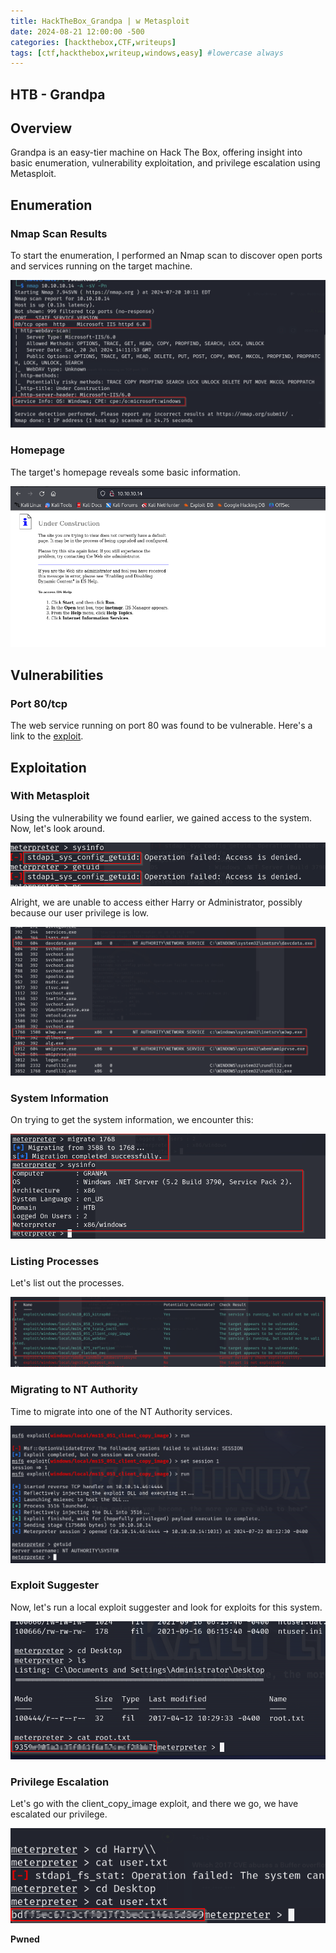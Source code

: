 ```yaml
---
title: HackTheBox_Grandpa | w Metasploit  
date: 2024-08-21 12:00:00 -500  
categories: [hackthebox,CTF,writeups]  
tags: [ctf,hackthebox,writeup,windows,easy] #lowercase always
---
```


## HTB - Grandpa

## Overview

Grandpa is an easy-tier machine on Hack The Box, offering insight into basic enumeration, vulnerability exploitation, and privilege escalation using Metasploit.

## Enumeration

### Nmap Scan Results

To start the enumeration, I performed an Nmap scan to discover open ports and services running on the target machine.

![Nmap Scan Results](/assets/img/grandpa/1.png)

### Homepage

The target's homepage reveals some basic information.

![Homepage](/assets/img/grandpa/2.png)

## Vulnerabilities

### Port 80/tcp

The web service running on port 80 was found to be vulnerable. Here's a link to the [exploit](https://www.rapid7.com/db/modules/exploit/windows/iis/iis_webdav_scstoragepathfromurl/).

## Exploitation

### With Metasploit

Using the vulnerability we found earlier, we gained access to the system. Now, let's look around.

![System Access](/assets/img/grandpa/3.png)

Alright, we are unable to access either Harry or Administrator, possibly because our user privilege is low.

![Privilege Check](/assets/img/grandpa/4.png)

### System Information

On trying to get the system information, we encounter this:

![System Information](/assets/img/grandpa/5.png)

### Listing Processes

Let's list out the processes.

![Process List](/assets/img/grandpa/6.png)

### Migrating to NT Authority

Time to migrate into one of the NT Authority services.

![NT Authority Migration](/assets/img/grandpa/7.png)

### Exploit Suggester

Now, let's run a local exploit suggester and look for exploits for this system.

![Exploit Suggester](/assets/img/grandpa/8.png)

### Privilege Escalation

Let's go with the client_copy_image exploit, and there we go, we have escalated our privilege.

![Client Copy Image](/assets/img/grandpa/9.png)

**Pwned**
